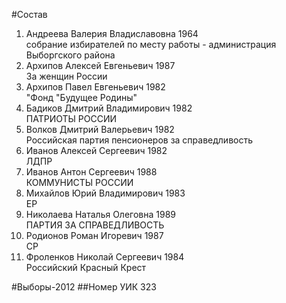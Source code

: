 #Состав
1. Андреева Валерия Владиславовна 1964   
    собрание избирателей по месту работы - администрация Выборгского района
2. Архипов Алексей Евгеньевич 1987   
    За женщин России
3. Архипов Павел Евгеньевич 1982   
    "Фонд "Будущее Родины"
4. Бадиков Дмитрий Владимирович 1982   
    ПАТРИОТЫ РОССИИ
5. Волков Дмитрий Валерьевич 1982   
    Российская партия пенсионеров за справедливость
6. Иванов Алексей Сергеевич 1982   
    ЛДПР
7. Иванов Антон Сергеевич 1988   
    КОММУНИСТЫ РОССИИ
8. Михайлов Юрий Владимирович 1983   
    ЕР
9. Николаева Наталья Олеговна 1989   
    ПАРТИЯ ЗА СПРАВЕДЛИВОСТЬ
10. Родионов Роман Игоревич 1987   
    СР
11. Фроленков Николай Сергеевич 1984   
    Российский Красный Крест

#Выборы-2012
##Номер УИК
323